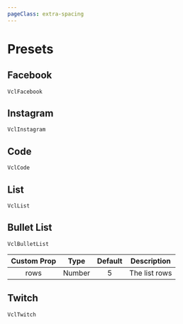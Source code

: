 ```yaml
---
pageClass: extra-spacing
---
```


# Presets

## Facebook

`VclFacebook`

<Showcase type="VclFacebook" />

## Instagram

`VclInstagram`

<Showcase type="VclInstagram" />

## Code

`VclCode`

<Showcase type="VclCode" />

## List

`VclList`

<Showcase type="VclList" />

## Bullet List

`VclBulletList`

| Custom Prop | Type   | Default | Description      |
|:-----------:|:------:|:-------:|:----------------:|
| rows        | Number | 5       | The list rows    |


<Showcase type="VclBulletList" />

## Twitch

`VclTwitch`

<Showcase type="VclTwitch" />

<!--

## Table

`VclTable`

| Custom Prop | Type    | Default | Description       |
|:-----------:|:-------:|:-------:|:-----------------:|
| rows        | Number  | 5       | Number of rows    |
| columns     | Number  | 4       | Number of columns |

<Showcase type="VclTable" /> -->
